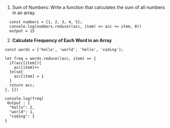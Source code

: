 1. Sum of Numbers: Write a function that calculates the sum of all numbers in an array.

```
  const numbers = [1, 2, 3, 4, 5];
  console.log(numbers.reduce((acc, item) => acc += item, 0))
  output = 15
```

2. **Calculate Frequency of Each Word in an Array**

```
const words = ['hello', 'world', 'hello', 'coding'];

let freq = words.reduce((acc, item) => {
  if(acc[item]){
    acc[item]++
  }else{
    acc[item] = 1
  }
  return acc;
}, {})

console.log(freq)
 Output : {
  "hello": 2,
  "world": 1,
  "coding": 1
}


```

